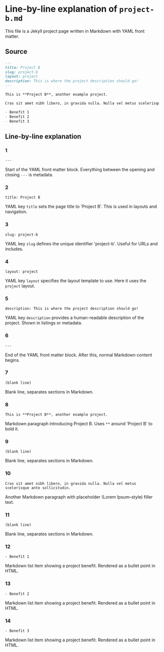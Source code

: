 # Line-by-line explanation of `project-b.md`

This file is a Jekyll project page written in Markdown with YAML front matter.

## Source

```markdown
---
title: Project B
slug: project-b
layout: project
description: This is where the project description should go!
---

This is **Project B**, another example project.

Cras sit amet nibh libero, in gravida nulla. Nulla vel metus scelerisque ante sollicitudin.

- Benefit 1
- Benefit 2
- Benefit 3

```

## Line-by-line explanation

### 1

```
---
```
Start of the YAML front matter block. Everything between the opening and closing `---` is metadata.

### 2

```
title: Project B
```
YAML key `title` sets the page title to 'Project B'. This is used in layouts and navigation.

### 3

```
slug: project-b
```
YAML key `slug` defines the unique identifier 'project-b'. Useful for URLs and includes.

### 4

```
layout: project
```
YAML key `layout` specifies the layout template to use. Here it uses the `project` layout.

### 5

```
description: This is where the project description should go!
```
YAML key `description` provides a human-readable description of the project. Shown in listings or metadata.

### 6

```
---
```
End of the YAML front matter block. After this, normal Markdown content begins.

### 7

```
(blank line)
```
Blank line, separates sections in Markdown.

### 8

```
This is **Project B**, another example project.
```
Markdown paragraph introducing Project B. Uses `**` around 'Project B' to bold it.

### 9

```
(blank line)
```
Blank line, separates sections in Markdown.

### 10

```
Cras sit amet nibh libero, in gravida nulla. Nulla vel metus scelerisque ante sollicitudin.
```
Another Markdown paragraph with placeholder (Lorem Ipsum–style) filler text.

### 11

```
(blank line)
```
Blank line, separates sections in Markdown.

### 12

```
- Benefit 1
```
Markdown list item showing a project benefit. Rendered as a bullet point in HTML.

### 13

```
- Benefit 2
```
Markdown list item showing a project benefit. Rendered as a bullet point in HTML.

### 14

```
- Benefit 3
```
Markdown list item showing a project benefit. Rendered as a bullet point in HTML.
